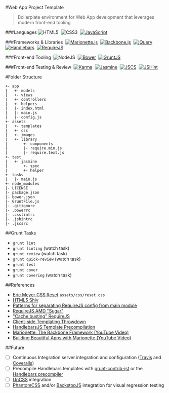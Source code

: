 #Web App Project Template

> Boilerplate environment for Web App development that leverages modern front-end tooling

###Languages
![HTML5](../images/assets/images/html5.gif "HTML5")
&nbsp;![CSS3](../images/assets/images/css3.gif "CSS3")
&nbsp;[![JavaScript](../images/assets/images/js.gif "JavaScript (ECMAScript 5)")](http://www.ecma-international.org/publications/files/ECMA-ST/Ecma-262.pdf)

###Frameworks & Libraries
&nbsp;[![Marionette.js](../images/assets/images/marionette.gif "Marionette.js")](http://marionettejs.com/)
&nbsp;[![Backbone.js](../images/assets/images/backbone.gif "Backbone.js")](http://backbonejs.org/)
&nbsp;[![jQuery](../images/assets/images/jquery.gif "jQuery")](https://jquery.com/)
&nbsp;[![Handlebars](../images/assets/images/handlebars.gif "handlebars")](http://handlebarsjs.com/)
&nbsp;[![RequireJS](../images/assets/images/require.gif "RequireJS")](http://requirejs.org/)

###Front-end Tooling
&nbsp;![NodeJS](../images/assets/images/node.gif "NodeJS")
&nbsp;[![Bower](../images/assets/images/bower.gif "Bower")](http://bower.io/)
&nbsp;[![GruntJS](../images/assets/images/grunt.gif "GruntJS")](http://gruntjs.com/)

###Front-end Testing & Review
&nbsp;[![Karma](../images/assets/images/karma.gif "Karma")](https://karma-runner.github.io/0.12/index.html)
&nbsp;[![Jasmine](../images/assets/images/jasmine.gif "Jasmine")](https://jasmine.github.io/2.2/introduction.html)
&nbsp;[![JSCS](../images/assets/images/jscs.gif "JSCS")](http://jscs.info/)
&nbsp;[![JSHint](../images/assets/images/jshint.gif "JSHint")](http://jshint.com/docs/)

#Folder Structure
    
    +- app
    |   +- models
    |   +- views
    |   +- controllers
    |   +- helpers
    |   |- index.html
    |   |- main.js
    |   |- config.js
    +- assets
    |   +- templates
    |   +- css
    |   +- images
    |   +- library
    |       +- components
    |       |- require.min.js
    |       |- require.text.js
    +- test
    |   +- jasmine
    |       +- spec
    |       +- helper
    +- tasks
    |   |- main.js
    +- node_modules
    |- LICENSE
    |- package.json
    |- bower.json
    |- GruntFile.js
    |- .gitignore
    |- .bowerrc
    |- .csslintrc
    |- .jshintrc
    |- .jscsrc
     
##Grunt Tasks
- ```grunt lint```
- ```grunt linting``` (watch task)
- ```grunt review``` (watch task)
- ```grunt quick-review``` (watch task)
- ```grunt test```
- ```grunt cover```
- ```grunt covering``` (watch task)

##References
- [Eric Meyer CSS Reset](http://meyerweb.com/eric/tools/css/reset/) ```assets/css/reset.css```
- [HTML5 Shiv](https://github.com/aFarkas/html5shiv)
- [Patterns for separating RequireJS config from main module](https://github.com/jrburke/requirejs/wiki/Patterns-for-separating-config-from-the-main-module)
- [RequireJS AMD "Sugar"](http://requirejs.org/docs/whyamd.html#sugar)
- ["Cache busting" RequireJS](http://requirejs.org/docs/api.html#config-urlArgs)
- [Client-side Templating Throwdown](https://engineering.linkedin.com/frontend/client-side-templating-throwdown-mustache-handlebars-dustjs-and-more)
- [HandlebarsJS Template Precompilation](http://handlebarsjs.com/precompilation.html)
- [Marionette: The Backbone Framework (YouTube Video)](https://www.youtube.com/watch?v=EvQnntaqVdE&app=desktop)
- [Building Beautiful Apps with Marionette (YouTube Video)](https://www.youtube.com/watch?v=7yZKsgKxziw&app=desktop)

##Future
- [ ] Continuous Integration server integration and configuration ([Travis](https://travis-ci.org/) and [Coveralls](https://coveralls.io/))
- [ ] Precompile Handlebars templates with [grunt-contrib-jst](https://github.com/gruntjs/grunt-contrib-jst) or the [Handlebars precompiler](http://handlebarsjs.com/precompilation.html)
- [ ] [UnCSS](https://github.com/addyosmani/grunt-uncss) integration
- [ ] [PhantomCSS](https://github.com/Huddle/PhantomCSS) and/or [BackstopJS](https://garris.github.io/BackstopJS/) integration for visual regression testing